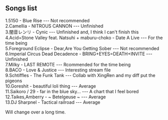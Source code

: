  
Songs list
--------------
1.5150 - Blue Rise --- Not recommended <br>
2.Camellia - NITROUS CANNON --- Unfinished <br>
3.闇音レンリ - Cynic --- Unfinished and, I think I can't finish this <br>
4.Acid=Stone Valley feat. Natsuhi + maburu-choko - Date A Live --- For the time being <br>
5.Foreground Eclipse - Dear,Are You Getting Sober --- Not recommended <br>
6.Imperial Circus Dead Decadence - BRING+EYES=DEATH+INVITE --- Unfinished <br>
7.Milky - LAST REMOTE --- Rcommended for the time being <br>
8.BACO - Love & Justice --- Interesting stream file <br>
9.Schtiffles - The Funk Tank --- Collab with XingRen and my diff put the pigeons <br>
10.Goreshit - beautiful loli thing --- Average <br>
11.Saikoro / 29 - far in the blue sky... --- A chart that I feel bored <br>
12.Taikes,Amberry - ~ Betelgeuse ~ --- Average <br>
13.DJ Sharpnel - Tactical railroad --- Average <br>

Will change over a long time.




